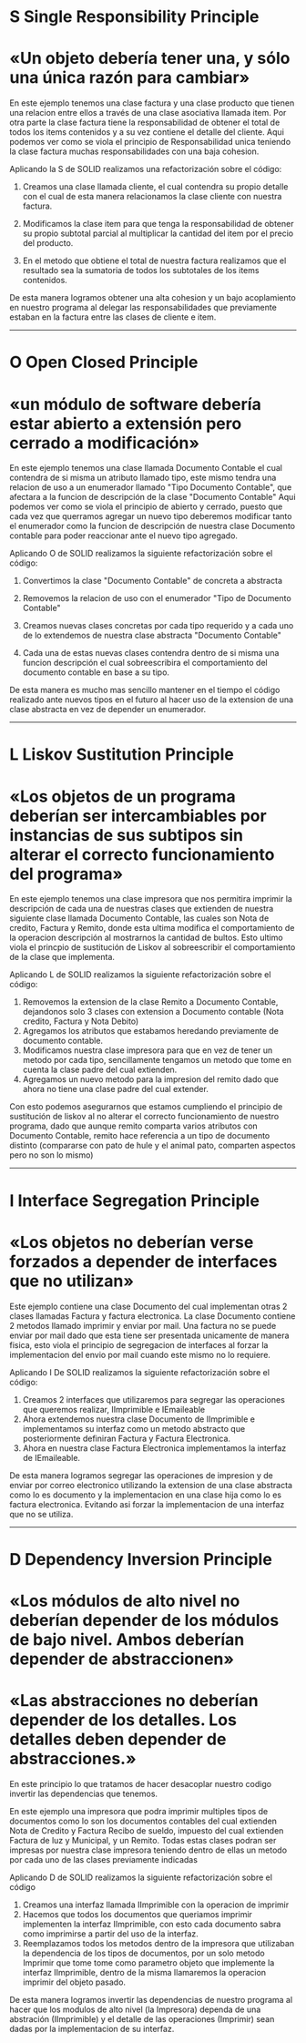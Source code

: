# S Single Responsibility Principle 
# «Un objeto debería tener una, y sólo una única razón para cambiar»

En este ejemplo tenemos una clase factura y una clase producto que tienen una relacion entre ellos a través de una clase asociativa llamada item.
Por otra parte la clase factura tiene la responsabilidad de obtener el total de todos los items contenidos y a su vez contiene el detalle del cliente.
Aqui podemos ver como se viola el principio de Responsabilidad unica teniendo la clase factura muchas responsabilidades con una baja cohesion. 

Aplicando la S de SOLID realizamos una refactorización sobre el código:

1. Creamos una clase llamada cliente, el cual contendra su propio detalle con el cual de esta manera relacionamos la clase cliente con nuestra factura.

2. Modificamos la clase item para que tenga la responsabilidad de obtener su propio subtotal parcial al multiplicar la cantidad del item por el precio del producto. 

3. En el metodo que obtiene el total de nuestra factura realizamos que el resultado sea la sumatoria de todos los subtotales de los items contenidos.

De esta manera logramos obtener una alta cohesion y un bajo acoplamiento en nuestro programa al delegar las responsabilidades que previamente estaban en la 
factura entre las clases de cliente e item. 

-----------------------------------------------------------------------------------------------------------------------------------------------------------------

# O Open Closed Principle
# «un módulo de software debería estar abierto a extensión pero cerrado a modificación»

En este ejemplo tenemos una clase llamada Documento Contable el cual contendra de si misma un atributo llamado tipo,
este mismo tendra una relacion de uso a un enumerador llamado "Tipo Documento Contable", que afectara a la funcion de descripción de la clase "Documento Contable"
Aqui podemos ver como se viola el principio de abierto y cerrado, puesto que cada vez que querramos agregar un nuevo tipo deberemos modificar tanto el enumerador 
como la funcion de descripción de nuestra clase Documento contable para poder reaccionar ante el nuevo tipo agregado.

Aplicando O de SOLID realizamos la siguiente refactorización sobre el código:

1. Convertimos la clase "Documento Contable" de concreta a abstracta

2. Removemos la relacion de uso con el enumerador "Tipo de Documento Contable"

3. Creamos nuevas clases concretas por cada tipo requerido y a cada uno de lo extendemos de nuestra clase abstracta "Documento Contable"

4. Cada una de estas nuevas clases contendra dentro de si misma una funcion descripción el cual sobreescribira el comportamiento del documento contable en base a
su tipo.

De esta manera es mucho mas sencillo mantener en el tiempo el código realizado ante nuevos tipos en el futuro al hacer uso de la extension de una clase abstracta 
en vez de depender un enumerador.

-----------------------------------------------------------------------------------------------------------------------------------------------------------------

# L Liskov Sustitution Principle 
# «Los objetos de un programa deberían ser intercambiables por instancias de sus subtipos sin alterar el correcto funcionamiento del programa»

En este ejemplo tenemos una clase impresora que nos permitira imprimir la descripción de cada una de nuestras clases que extienden de nuestra
siguiente clase llamada Documento Contable, las cuales son Nota de credito, Factura y Remito, donde esta ultima modifica el comportamiento de la operacion descripción al mostrarnos la cantidad de bultos.
Esto ultimo viola el princpio de sustitución de Liskov al sobreescribir el comportamiento de la clase que implementa. 

Aplicando L de SOLID realizamos la siguiente refactorización sobre el código:

1. Removemos la extension de la clase Remito a Documento Contable, dejandonos solo 3 clases con extension a Documento contable (Nota credito, Factura y Nota Debito)
2. Agregamos los atributos que estabamos heredando previamente de documento contable.
3. Modificamos nuestra clase impresora para que en vez de tener un metodo por cada tipo, sencillamente tengamos un metodo que tome en cuenta la clase padre del cual
 extienden.
4. Agregamos un nuevo metodo para la impresion del remito dado que ahora no tiene una clase padre del cual extender.

Con esto podemos asegurarnos que estamos cumpliendo el principio de sustitución de liskov al no alterar el correcto funcionamiento de nuestro programa, dado que
aunque remito comparta varios atributos con Documento Contable, remito hace referencia a un tipo de documento distinto
(compararse con pato de hule y el animal pato, comparten aspectos pero no son lo mismo)

-----------------------------------------------------------------------------------------------------------------------------------------------------------------

# I Interface Segregation Principle 
# «Los objetos no deberían verse forzados a depender de interfaces que no utilizan»

Este ejemplo contiene una clase Documento del cual implementan otras 2 clases llamadas Factura y factura electronica.
La clase Documento contiene 2 metodos llamado imprimir y enviar por mail.
Una factura no se puede enviar por mail dado que esta tiene ser presentada unicamente de manera fisica, esto viola el principio de segregacion de interfaces 
al forzar la implementacion del envio por mail cuando este mismo no lo requiere. 

Aplicando I De SOLID realizamos la siguiente refactorización sobre el código:

1. Creamos 2 interfaces que utilizaremos para segregar las operaciones que queremos realizar, IImprimible e IEmaileable
2. Ahora extendemos nuestra clase Documento de IImprimible e implementamos su interfaz como un metodo abstracto que posteriormente definiran Factura y 
Factura Electronica.
3. Ahora en nuestra clase Factura Electronica implementamos la interfaz de IEmaileable.

De esta manera logramos segregar las operaciones de impresion y de enviar por correo electronico utilizando la extension de una clase abstracta como lo es documento 
y la implementacion en una clase hija como lo es factura electronica. Evitando asi forzar la implementacion de una interfaz que no se utiliza.

-----------------------------------------------------------------------------------------------------------------------------------------------------------------

# D Dependency Inversion Principle
# «Los módulos de alto nivel no deberían depender de los módulos de bajo nivel. Ambos deberían depender de abstraccionen»
# «Las abstracciones no deberían depender de los detalles. Los detalles deben depender de abstracciones.»

En este principio lo que tratamos de hacer desacoplar nuestro codigo invertir las dependencias que tenemos.

En este ejemplo una impresora que podra imprimir multiples tipos de documentos como lo son los documentos contables del cual extienden Nota de Credito y Factura
Recibo de sueldo, impuesto del cual extienden Factura de luz y Municipal, y un Remito. Todas estas clases podran ser impresas por nuestra clase impresora teniendo 
dentro de ellas un metodo por cada uno de las clases previamente indicadas 

Aplicando D de SOLID realizamos la siguiente refactorización sobre el código

1. Creamos una interfaz llamada IImprimible con la operacion de imprimir
2. Hacemos que todos los documentos que queriamos imprimir implementen la interfaz IImprimible, con esto cada documento sabra como imprimirse a partir del uso 
de la interfaz.
3. Reemplazamos todos los metodos dentro de la impresora que utilizaban la dependencia de los tipos de documentos, por un solo metodo Imprimir que tome 
tome como parametro objeto que implemente la interfaz IImprimible, dentro de la misma llamaremos la operacion imprimir del objeto pasado. 

De esta manera logramos invertir las dependencias de nuestro programa al hacer que los modulos de alto nivel (la Impresora) dependa de una abstración (IImprimible)
y el detalle de las operaciones (Imprimir) sean dadas por la implementacion de su interfaz. 